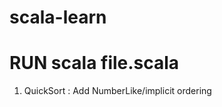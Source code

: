 # scala-learn

RUN scala file.scala
=====================

1. QuickSort : Add NumberLike/implicit ordering
